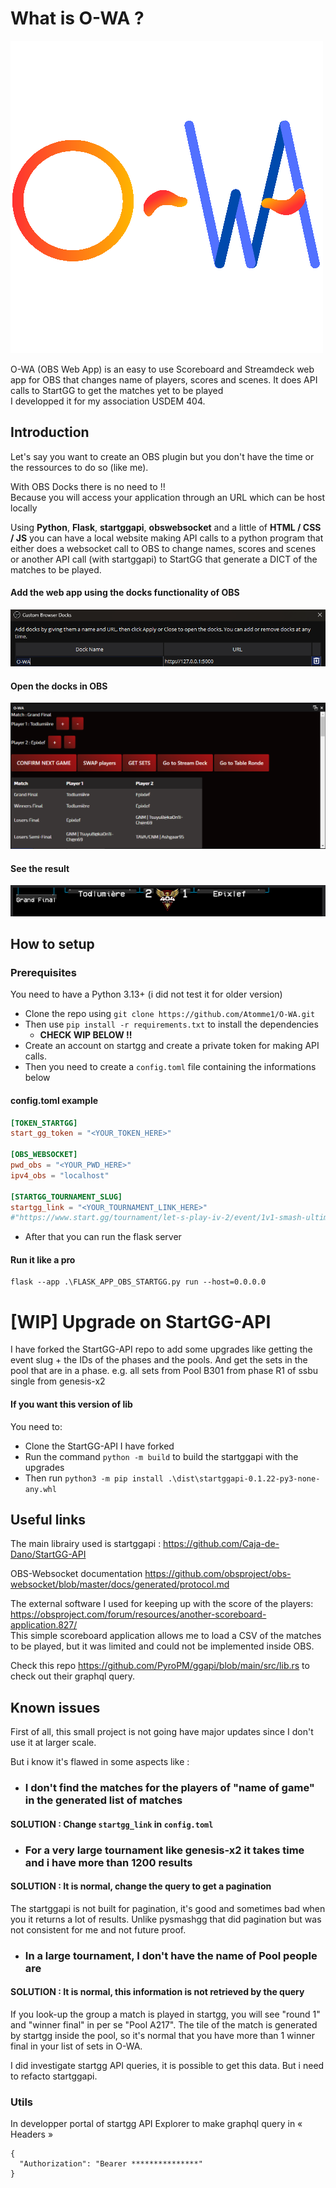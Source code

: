 # What is O-WA ?
![Screenshot](image_for_readMe/O-WA_logo_alpha.png)

O-WA (OBS Web App) is an easy to use Scoreboard and Streamdeck web app for OBS that changes name of players, scores and scenes.
It does API calls to StartGG to get the matches yet to be played\
I developped it for my association USDEM 404.


## Introduction

Let's say you want to create an OBS plugin but you don't have
the time or the ressources to do so (like me).

With OBS Docks there is no need to !!\
Because you will access your application through an URL which can be host locally

Using <b>Python</b>, <b>Flask</b>, <b>startggapi</b>, <b>obswebsocket</b> and a little of <b>HTML / CSS / JS</b> you can have a local website 
making API calls to a python program that either does a websocket call to OBS to change names, scores and scenes or another API call (with startggapi) to 
StartGG that generate a DICT of the matches to be played.
#### Add the web app using the docks functionality of OBS
![Screenshot](image_for_readMe/overview1.png)
#### Open the docks in OBS
![Screenshot](image_for_readMe/overview2.png)
#### See the result
![Screenshot](image_for_readMe/overview3.png)

## How to setup
### Prerequisites
You need to have a Python 3.13+ (i did not test it for older version)
- Clone the repo using ```git clone https://github.com/Atomme1/O-WA.git``` 
- Then use ```pip install -r requirements.txt``` to install the dependencies
  - **CHECK WIP BELOW !!**
- Create an account on startgg and create a private token for making API calls.
- Then you need to create a `config.toml` file containing the informations below
#### config.toml example
````toml
[TOKEN_STARTGG]
start_gg_token = "<YOUR_TOKEN_HERE>"

[OBS_WEBSOCKET]
pwd_obs = "<YOUR_PWD_HERE>"
ipv4_obs = "localhost"

[STARTGG_TOURNAMENT_SLUG]
startgg_link = "<YOUR_TOURNAMENT_LINK_HERE>"
#"https://www.start.gg/tournament/let-s-play-iv-2/event/1v1-smash-ultimate"
````
- After that you can run the flask server
#### Run it like a pro
```
flask --app .\FLASK_APP_OBS_STARTGG.py run --host=0.0.0.0 
```
# [WIP] Upgrade on StartGG-API 
I have forked the StartGG-API repo to add some upgrades like getting the event slug + the IDs of the phases and the pools.
And get the sets in the pool that are in a phase. e.g. all sets from Pool B301 from phase R1 of ssbu single from genesis-x2

#### If you want this version of lib
You need to:
- Clone the StartGG-API I have forked
- Run the command ```python -m build``` to build the startggapi with the upgrades
- Then run ```python3 -m pip install .\dist\startggapi-0.1.22-py3-none-any.whl```

## Useful links

The main librairy used is startggapi : https://github.com/Caja-de-Dano/StartGG-API

OBS-Websocket documentation https://github.com/obsproject/obs-websocket/blob/master/docs/generated/protocol.md

The external software I used for keeping up with the score of the players: 
https://obsproject.com/forum/resources/another-scoreboard-application.827/ \
This simple scoreboard application allows me to load a CSV of the matches to be played, but it was limited and could not
be implemented inside OBS.

Check this repo https://github.com/PyroPM/ggapi/blob/main/src/lib.rs to check out their graphql query.
## Known issues

First of all, this small project is not going have major updates since I don't use it at larger scale.

But i know it's flawed in some aspects like :

- ### I don't find the matches for the players of "name of game" in the generated list of matches

#### SOLUTION :  Change `startgg_link` in `config.toml`

- ### For a very large tournament like genesis-x2 it takes time and i have more than 1200 results

#### SOLUTION : It is normal, change the query to get a pagination

The startggapi is not built for pagination, it's good and sometimes bad when you it returns a lot of results.
Unlike pysmashgg that did pagination but was not consistent for me and not future proof.

- ### In a large tournament, I don't have the name of Pool people are

#### SOLUTION : It is normal, this information is not retrieved by the query

If you look-up the group a match is played in startgg, you will see "round 1" and "winner final" in per se "Pool A217".
The tile of the match is generated by startgg inside the pool, so it's normal that you have more than 1 winner final in your list of sets in O-WA.

I did investigate startgg API queries, it is possible to get this data. But i need to refacto startggapi. 


### Utils
In developper portal of startgg API Explorer to make graphql query in « Headers »
```
{
  "Authorization": "Bearer ***************" 
}
```
